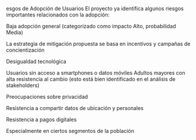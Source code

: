 esgos de Adopción de Usuarios
El proyecto ya identifica algunos riesgos importantes relacionados con la adopción:

Baja adopción general (categorizado como impacto Alto, probabilidad Media)

La estrategia de mitigación propuesta se basa en incentivos y campañas de concientización


Desigualdad tecnológica

Usuarios sin acceso a smartphones o datos móviles
Adultos mayores con alta resistencia al cambio (esto está bien identificado en el análisis de stakeholders)


Preocupaciones sobre privacidad

Resistencia a compartir datos de ubicación y personales


Resistencia a pagos digitales

Especialmente en ciertos segmentos de la población

